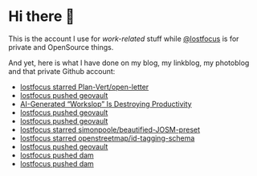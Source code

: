 # Hi there 👋

This is the account I use for _work-related_ stuff while [@lostfocus](https://github.com/lostfocus) is for private 
and OpenSource things.

And yet, here is what I have done on my blog, my linkblog, my photoblog and that private Github account:

<!-- POST-LIST:START -->
- [lostfocus starred Plan-Vert/open-letter](https://github.com/Plan-Vert/open-letter)
- [lostfocus pushed geovault](https://github.com/lostfocus/geovault/compare/3c388acb57...9c4de69099)
- [AI-Generated “Workslop” Is Destroying Productivity](https://hbr.org/2025/09/ai-generated-workslop-is-destroying-productivity?utm_medium=email&utm_source=newsletter_various&utm_campaign=specialrec_Active&deliveryName=NL_HBRRecommends_20250925)
- [lostfocus pushed geovault](https://github.com/lostfocus/geovault/compare/462716d7d7...3c388acb57)
- [lostfocus pushed geovault](https://github.com/lostfocus/geovault/compare/7ff4b5a0e9...462716d7d7)
- [lostfocus starred simonpoole/beautified-JOSM-preset](https://github.com/simonpoole/beautified-JOSM-preset)
- [lostfocus starred openstreetmap/id-tagging-schema](https://github.com/openstreetmap/id-tagging-schema)
- [lostfocus pushed geovault](https://github.com/lostfocus/geovault/compare/28e333deb1...7ff4b5a0e9)
- [lostfocus pushed dam](https://github.com/lostfocus/dam/compare/68e1446b60...b0ab3792d4)
- [lostfocus pushed dam](https://github.com/lostfocus/dam/compare/1525777b36...68e1446b60)
<!-- POST-LIST:END -->